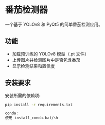 # 番茄检测器

一个基于 YOLOv8 和 PyQt5 的简单番茄检测应用。

## 功能

- 加载预训练的 YOLOv8 模型（.pt 文件）
- 上传图片并检测图片中是否包含番茄
- 显示检测结果和置信度

## 安装要求

安装所需的依赖项:

```bash
pip install -r requirements.txt

conda：
使用 install_conda.bat/sh
